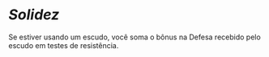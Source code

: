 # *Solidez*

Se estiver usando um escudo, você soma o bônus na Defesa recebido pelo escudo em testes de resistência.